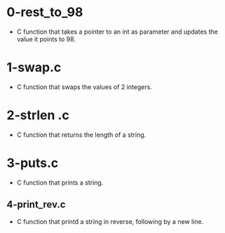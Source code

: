 # 0-rest_to_98
 * C function that takes a pointer to an int as parameter and updates the value it points to 98.

# 1-swap.c
 * C function that swaps the values of 2 integers.

# 2-strlen .c
 * C function that returns the length of a string.

# 3-puts.c
 * C function that prints a string.

## 4-print_rev.c
 * C function that printd a string in reverse, following by a new line.

